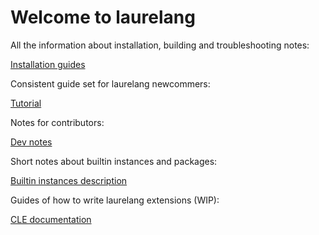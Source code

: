 # Welcome to laurelang

All the information about installation, building and troubleshooting notes:

[Installation guides](./installation.md)

Consistent guide set for laurelang newcommers:

[Tutorial](./tutorial/index.md)

Notes for contributors:

[Dev notes](./dev/index.md)

Short notes about builtin instances and packages:

[Builtin instances description](./builtin.md)

Guides of how to write laurelang extensions (WIP):

[CLE documentation](./cle/index.md)